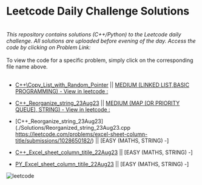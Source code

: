 # Leetcode Daily Challenge Solutions

<br>
<i> This repository contains solutions (C++/Python) to the Leetcode daily challenge. All solutions are uploaded before evening of the day. Access the code by clicking on Problem Link: </i>
<br><br>
To view the code for a specific problem, simply click on the corresponding file name above.
<br><br>

- [C++\Copy_List_with_Random_Pointer](./Solutions/Copy_List_with_Random_Pointer.cpp) || [MEDIUM (LINKED LIST,BASIC PROGRAMMING) - View in leetcode :](https://leetcode.com/problems/copy-list-with-random-pointer/submissions/?envType=daily-question&envId=2023-09-05)
- [C++\_Reorganize_string_23Aug23](./Solutions/Reorganized_string_23Aug23.cpp) || [MEDIUM (MAP (OR PRIORITY QUEUE), STRING) - View in leetcode :](https://leetcode.com/problems/reorganize-string/submissions/1029657352/)

- [C++\_Reorganize_string_23Aug23](./Solutions/Reorganized_string_23Aug23.cpp https://leetcode.com/problems/excel-sheet-column-title/submissions/1028650182/) || [EASY (MATHS, STRING) -]
- [C++\_Excel_sheet_column_titile_22Aug23](https://leetcode.com/problems/excel-sheet-column-title/submissions/1028650182/) || [EASY (MATHS, STRING) -]
- [PY_Excel_sheet_column_titile_22Aug23](https://leetcode.com/problems/excel-sheet-column-title/submissions/1028666815/) || [EASY (MATHS, STRING) -]

![leetcode](https://leetcode.com/static/images/LeetCode_Sharing.png)

<br>
